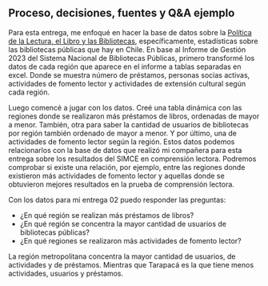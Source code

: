 ## Proceso, decisiones, fuentes y Q&A ejemplo
Para esta entrega, me enfoqué en hacer la base de datos sobre la [Política de la Lectura, el Libro y las Bibliotecas](https://www.bibliotecaspublicas.gob.cl/sites/www.bibliotecaspublicas.gob.cl/files/2024-04/SNBP_informe2023_final.pdf), específicamente, estadísticas sobre las bibliotecas públicas que hay en Chile. En base al Informe de Gestión 2023 del Sistema Nacional de Bibliotecas Públicas, primero transformé los datos de cada región que aparece en el informe a tablas separadas en excel. Donde se muestra número de préstamos, personas socias activas, actividades de fomento lector y actividades de extensión cultural según cada región. 

Luego comencé a jugar con los datos. Creé una tabla dinámica con las regiones donde se realizaron más préstamos de libros, ordenadas de mayor a menor. También, otra para saber la cantidad de usuarios de bibliotecas por región también ordenado de mayor a menor. Y por último, una de actividades de fomento lector según la región. Estos datos podemos relacionarlos con la base de datos que realizó mi compañera para esta entrega sobre los resultados del SIMCE en comprensión lectora. Podremos comprobar si existe una relación, por ejemplo, entre las regiones donde existieron más actividades de fomento lector y aquellas donde se obtuvieron mejores resultados en la prueba de comprensión lectora. 

Con los datos para mi entrega 02 puedo responder las preguntas:
* ¿En qué región se realizan más préstamos de libros?
* ¿En qué región se concentra la mayor cantidad de usuarios de bibliotecas públicas?
* ¿En qué regiones se realizaron más actividades de fomento lector?

La región metropolitana concentra la mayor cantidad de usuarios, de actividades y de préstamos. Mientras que Tarapacá es la que tiene menos actividades, usuarios y préstamos. 
